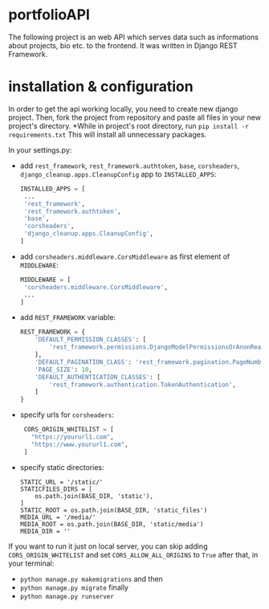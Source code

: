 # portfolioAPI

The following project is an web API which serves data such as informations about projects, bio etc. to the frontend.
It was written in Django REST Framework.

# installation & configuration
In order to get the api working locally, you need to create new django project.
Then, fork the project from repository and paste all files in your new project's directory.
*While in project's root directory, run
`pip install -r requirements.txt`
This will install all unnecessary packages.

In your settings.py:
 - add `rest_framework`, `rest_framework.authtoken`, `base`, `corsheaders`, `django_cleanup.apps.CleanupConfig` app to `INSTALLED_APPS`:
   ```python
   INSTALLED_APPS = [
    ...
    'rest_framework',
    'rest_framework.authtoken',
    'base',
    'corsheaders',
    'django_cleanup.apps.CleanupConfig',
   ]
   ```
 - add `corsheaders.middleware.CorsMiddleware` as first element of `MIDDLEWARE`:
   ```python
   MIDDLEWARE = [
    'corsheaders.middleware.CorsMiddleware',
    ...
   ]
   ```
 - add `REST_FRAMEWORK` variable:
   ```python
   REST_FRAMEWORK = {
       'DEFAULT_PERMISSION_CLASSES': [
           'rest_framework.permissions.DjangoModelPermissionsOrAnonReadOnly'
       ],
       'DEFAULT_PAGINATION_CLASS': 'rest_framework.pagination.PageNumberPagination',
       'PAGE_SIZE': 10,
       'DEFAULT_AUTHENTICATION_CLASSES': [
           'rest_framework.authentication.TokenAuthentication',
       ]
   }
   ```
  
- specify urls for `corsheaders`: 
  ```python
   CORS_ORIGIN_WHITELIST = [
     "https://yoururl1.com",
     "https://www.yoururl1.com",
   ]
  ```
 - specify static directories:  
   ```
   STATIC_URL = '/static/'
   STATICFILES_DIRS = [
       os.path.join(BASE_DIR, 'static'),
   ]
   STATIC_ROOT = os.path.join(BASE_DIR, 'static_files')
   MEDIA_URL = '/media/'
   MEDIA_ROOT = os.path.join(BASE_DIR, 'static/media')
   MEDIA_DIR = ''
   ```
If you want to run it just on local server, you can skip adding `CORS_ORIGIN_WHITELIST` and set `CORS_ALLOW_ALL_ORIGINS` to `True`
after that, in your terminal:
* `python manage.py makemigrations`
and then
* `python manage.py migrate`
finally
* `python manage.py runserver`




   


